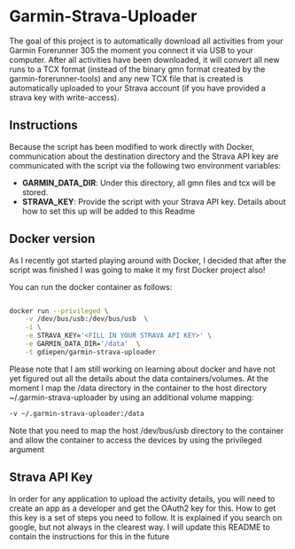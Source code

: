 # Garmin-Strava-Uploader

The goal of this project is to automatically download all activities from your Garmin Forerunner 305 the moment you connect it via USB to your computer. After all activities have been downloaded, it will convert all new runs to a TCX format (instead of the binary gmn format created by the garmin-forerunner-tools) and any new TCX file that is created is automatically uploaded to your Strava account (if you have provided a strava key with write-access).



## Instructions

Because the script has been modified to work directly with Docker, communication about the destination directory and the Strava API key are communicated with the script via the following two environment variables:
- __GARMIN_DATA_DIR__: Under this directory, all gmn files and tcx will be stored.
- __STRAVA_KEY__: Provide the script with your Strava API key. Details about how to set this up will be added to this Readme

## Docker version

As I recently got started playing around with Docker, I decided that after the script was finished I was going to make it my first Docker project also! 

You can run the docker container as follows:
``` bash

docker run --privileged \
	-v /dev/bus/usb:/dev/bus/usb  \
	-i \
	-e STRAVA_KEY='<FILL IN YOUR STRAVA API KEY>' \
	-e GARMIN_DATA_DIR='/data'  \
	-t gdiepen/garmin-strava-uploader
```

Please note that I am still working on learning about docker and have not yet figured out all the details about the data containers/volumes. At the moment I map the /data directory in the container to the host directory ~/.garmin-strava-uploader by using an additional volume mapping:
``` bash
-v ~/.garmin-strava-uploader:/data
```

Note that you need to map the host /dev/bus/usb directory to the container and allow the container to access the devices by using the privileged argument

## Strava API Key
In order for any application to upload the activity details, you will need to create an app as a developer and get the OAuth2 key for this. How to get this key is a set of steps you need to follow. It is explained if you search on google, but not always in the clearest way. I will update this README to contain the instructions for this in the future
